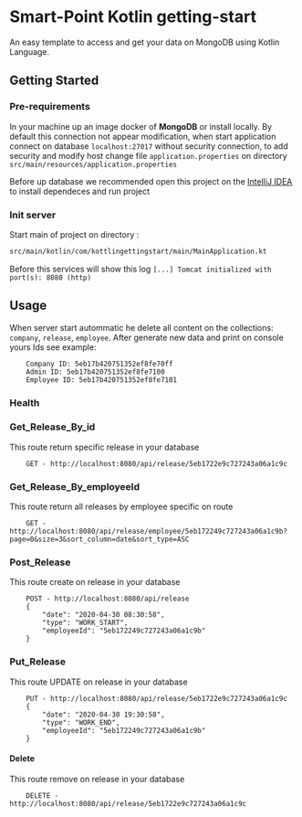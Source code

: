 # Smart-Point Kotlin getting-start

An easy template to access and get your data on MongoDB using Kotlin Language.


## Getting Started
### Pre-requirements
In your machine up an image docker of **MongoDB** or install locally. By default this connection not appear modification, when start application connect on database `localhost:27017` without security connection, to add security and modify host change file `application.properties` on directory `src/main/resources/application.properties` 

Before up database we recommended open this project on the [IntelliJ IDEA](https://www.jetbrains.com/pt-br/idea/) to install dependeces and run project

### Init server
Start main of project on directory :
```sh
src/main/kotlin/com/kottlingettingstart/main/MainApplication.kt
```

Before this services will show this log
`[...] Tomcat initialized with port(s): 8080 (http)`

## Usage
When server start autommatic he delete all content on the collections: `company`, `release`, `employee`. After generate new data and print on console yours Ids see example:
```text
    Company ID: 5eb17b420751352ef8fe70ff
    Admin ID: 5eb17b420751352ef8fe7100
    Employee ID: 5eb17b420751352ef8fe7101
```

### Health
### Get_Release_By_id
This route return specific release in your database
```text
    GET - http://localhost:8080/api/release/5eb1722e9c727243a06a1c9c
```

### Get_Release_By_employeeId
This route return all releases by employee specific on route
```text
    GET - http://localhost:8080/api/release/employee/5eb172249c727243a06a1c9b?page=0&size=3&sort_column=date&sort_type=ASC
```


### Post_Release
This route create on release in your database
```text
    POST - http://localhost:8080/api/release
    {
    	"date": "2020-04-30 08:30:58",
    	"type": "WORK_START",
    	"employeeId": "5eb172249c727243a06a1c9b"
    }
```


### Put_Release
This route UPDATE on release in your database
```text
    PUT - http://localhost:8080/api/release/5eb1722e9c727243a06a1c9c
    {
    	"date": "2020-04-30 19:30:58",
    	"type": "WORK_END",
    	"employeeId": "5eb172249c727243a06a1c9b"
    }
```

#### Delete
This route remove on release in your database
```text
    DELETE - http://localhost:8080/api/release/5eb1722e9c727243a06a1c9c
```
